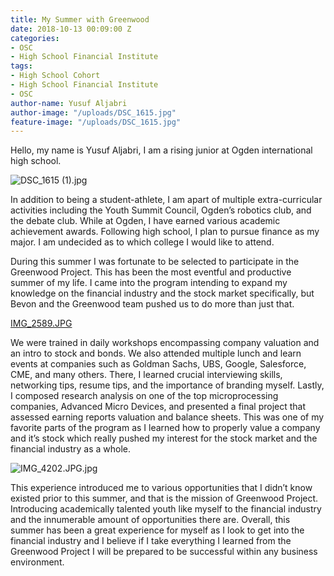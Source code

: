 ```yaml
---
title: My Summer with Greenwood
date: 2018-10-13 00:09:00 Z
categories:
- OSC
- High School Financial Institute
tags:
- High School Cohort
- High School Financial Institute
- OSC
author-name: Yusuf Aljabri
author-image: "/uploads/DSC_1615.jpg"
feature-image: "/uploads/DSC_1615.jpg"
---
```


Hello, my name is Yusuf Aljabri, I am a rising junior at Ogden international high school.

![DSC_1615 (1).jpg](/uploads/DSC_1615%20(1).jpg)

In addition to being a student-athlete, I am apart of multiple extra-curricular activities including the Youth Summit Council, Ogden’s robotics club, and the debate club. While at Ogden, I have earned various academic achievement awards. Following high school, I plan to pursue finance as my major. I am undecided as to which college I would like to attend. 

During this summer I was fortunate to be selected to participate in the Greenwood Project. This has been the most eventful and productive summer of my life. I came into the program intending to expand my knowledge on the financial industry and the stock market specifically, but Bevon and the Greenwood team pushed us to do more than just that.

[IMG_2589.JPG](/uploads/IMG_2589.JPG)

We were trained in daily workshops encompassing company valuation and an intro to stock and bonds. We also attended multiple lunch and learn events at companies such as Goldman Sachs, UBS, Google, Salesforce, CME, and many others. There, I learned crucial interviewing skills, networking tips, resume tips, and the importance of branding myself. Lastly, I composed research analysis on one of the top microprocessing companies, Advanced Micro Devices, and presented a final project that assessed earning reports valuation and balance sheets. This was one of my favorite parts of the program as I learned how to properly value a company and it’s stock which really pushed my interest for the stock market and the financial industry as a whole.

![IMG_4202.JPG.jpg](/uploads/IMG_4202.JPG.jpg)

This experience introduced me to various opportunities that I didn’t know existed prior to this summer, and that is the mission of Greenwood Project. Introducing academically talented youth like myself to the financial industry and the innumerable amount of opportunities there are. Overall, this summer has been a great experience for myself as I look to get into the financial industry and I believe if I take everything I learned from the Greenwood Project I will be prepared to be successful within any business environment.